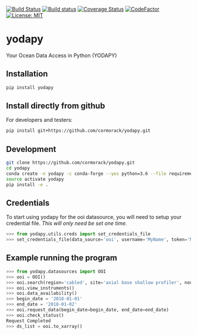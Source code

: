 [![Build Status](https://travis-ci.org/cormorack/yodapy.svg?branch=master)](https://travis-ci.org/cormorack/yodapy)
[![Build status](https://ci.appveyor.com/api/projects/status/29rvgs6u8t552ui2?svg=true)](https://ci.appveyor.com/project/lsetiawan/yodapy)
[![Coverage Status](https://coveralls.io/repos/github/cormorack/yodapy/badge.svg?branch=master)](https://coveralls.io/github/cormorack/yodapy?branch=master)
[![CodeFactor](https://www.codefactor.io/repository/github/cormorack/yodapy/badge/master)](https://www.codefactor.io/repository/github/cormorack/yodapy/overview/master)
[![License: MIT](https://img.shields.io/badge/License-MIT-yellow.svg)](https://opensource.org/licenses/MIT)
# yodapy
Your Ocean Data Access in Python (YODAPY)

## Installation

```bash
pip install yodapy
```

## Install directly from github

For developers and testers:

```bash
pip install git+https://github.com/cormorack/yodapy.git
```

## Development
```bash
git clone https://github.com/cormorack/yodapy.git
cd yodapy
conda create -n yodapy -c conda-forge --yes python=3.6 --file requirements.txt --file requirements-dev.txt
source activate yodapy
pip install -e .
```

## Credentials
To start using yodapy for the ooi datasource, 
you will need to setup your credential file. 
*This will only need be set one time.*

```python
>>> from yodapy.utils.creds import set_credentials_file
>>> set_credentials_file(data_source='ooi', username='MyName', token='My secret token')
```

## Example running the program

```python
>>> from yodapy.datasources import OOI
>>> ooi = OOI()
>>> ooi.search(region='cabled', site='axial base shallow profiler', node='shallow profiler', instrument='CTD')
>>> ooi.view_instruments()
>>> ooi.data_availability()
>>> begin_date = '2018-01-01'
>>> end_date = '2018-01-02'
>>> ooi.request_data(begin_date=begin_date, end_date=end_date)
>>> ooi.check_status()
Request Completed
>>> ds_list = ooi.to_xarray()
```


